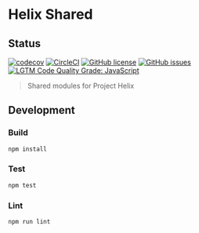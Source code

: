 # Helix Shared

## Status
[![codecov](https://img.shields.io/codecov/c/github/adobe/helix-shared.svg)](https://codecov.io/gh/adobe/helix-shared)
[![CircleCI](https://img.shields.io/circleci/project/github/adobe/helix-shared.svg)](https://circleci.com/gh/adobe/helix-shared)
[![GitHub license](https://img.shields.io/github/license/adobe/helix-shared.svg)](https://github.com/adobe/helix-shared/blob/master/LICENSE.txt)
[![GitHub issues](https://img.shields.io/github/issues/adobe/helix-shared.svg)](https://github.com/adobe/helix-shared/issues)
[![LGTM Code Quality Grade: JavaScript](https://img.shields.io/lgtm/grade/javascript/g/adobe/helix-shared.svg?logo=lgtm&logoWidth=18)](https://lgtm.com/projects/g/adobe/helix-shared)

> Shared modules for Project Helix

## Development


### Build

```bash
npm install
```

### Test

```bash
npm test
```

### Lint

```bash
npm run lint
```
